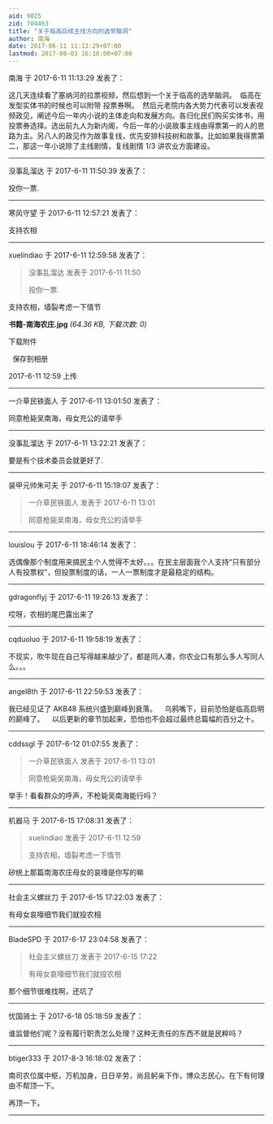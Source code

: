 ```yaml
---
aid: 9025
zid: 704463
title: "关于临高后续主线方向的选举脑洞"
author: 南海
date: 2017-06-11 11:13:29+07:00
lastmod: 2017-08-03 16:18:00+07:00
---
```


南海 于 2017-6-11 11:13:29 发表了：

这几天连续看了塞纳河的拉票视频，然后想到一个关于临高的选举脑洞。&nbsp;&nbsp;临高在发型实体书的时候也可以附带 投票券啊。&nbsp;&nbsp;然后元老院内各大势力代表可以发表视频政见，阐述今后一年内小说的主体走向和发展方向。各归化民们购买实体书，用投票券选择。选出前九人为新内阁，今后一年的小说故事主线由得票第一的人的思路为主。另八人的政见作为故事复线，优先安排科技树和故事。比如如果我得票第二，那这一年小说除了主线剧情，复线剧情 1/3 讲农业方面建设。

---

没事乱溜达 于 2017-6-11 11:50:39 发表了：

投你一票.

---

寒风守望 于 2017-6-11 12:57:21 发表了：

支持农相

---

xuelindiao 于 2017-6-11 12:59:58 发表了：

> 没事乱溜达 发表于 2017-6-11 11:50
>
> 投你一票.

支持农相，墙裂考虑一下情节

**书籍-南海农庄.jpg** _(64.36 KB, 下载次数: 0)_

下载附件

&nbsp;
保存到相册

2017-6-11 12:59 上传

---

一介草民铁面人 于 2017-6-11 13:01:50 发表了：

同意枪毙吴南海，母女充公的请举手

---

没事乱溜达 于 2017-6-11 13:22:21 发表了：

要是有个技术委员会就更好了.

---

装甲元帅朱可夫 于 2017-6-11 15:19:07 发表了：

> 一介草民铁面人 发表于 2017-6-11 13:01
>
> 同意枪毙吴南海，母女充公的请举手

---

louislou 于 2017-6-11 18:46:14 发表了：

选偶像那个制度用来搞民主个人觉得不太好。。。在民主层面我个人支持“只有部分人有投票权”，但投票制度的话，一人一票制度才是最稳定的结构。

---

gdragonflyj 于 2017-6-11 19:26:13 发表了：

哎呀，农相的尾巴露出来了

---

cqduoluo 于 2017-6-11 19:58:19 发表了：

不现实，吹牛现在自己写得越来越少了，都是同人凑，你农业口有那么多人写同人么。。。

---

angel8th 于 2017-6-11 22:59:53 发表了：

我已经见证了 AKB48 系统兴盛到巅峰到衰落。&nbsp; &nbsp; 乌鸦嘴下，目前恐怕是临高启明的巅峰了。&nbsp; &nbsp; 以后更新的章节加起来，恐怕也不会超过最终总篇幅的百分之十。

---

cddssgl 于 2017-6-12 01:07:55 发表了：

> 一介草民铁面人 发表于 2017-6-11 13:01
>
> 同意枪毙吴南海，母女充公的请举手

举手！看看群众的呼声，不枪毙吴南海能行吗？

---

机器马 于 2017-6-15 17:08:31 发表了：

> xuelindiao 发表于 2017-6-11 12:59
>
> 支持农相，墙裂考虑一下情节

矽统上那篇南海农庄母女的哀嚎是你写的嘛

---

社会主义螺丝刀 于 2017-6-15 17:22:03 发表了：

有母女哀嚎细节我们就投农相

---

BladeSPD 于 2017-6-17 23:04:58 发表了：

> 社会主义螺丝刀 发表于 2017-6-15 17:22
>
> 有母女哀嚎细节我们就投农相

那个细节很难找啊，还坑了

---

忧国骑士 于 2017-6-18 05:18:59 发表了：

谁监督他们呢？没有履行职责怎么处理？这种无责任的东西不就是民粹吗？

---

btiger333 于 2017-8-3 16:18:02 发表了：

南司农位属中枢，万机加身，日日辛劳，尚且躬亲下作，博众志民心。在下有何理由不帮顶一下。

再顶一下。

---
